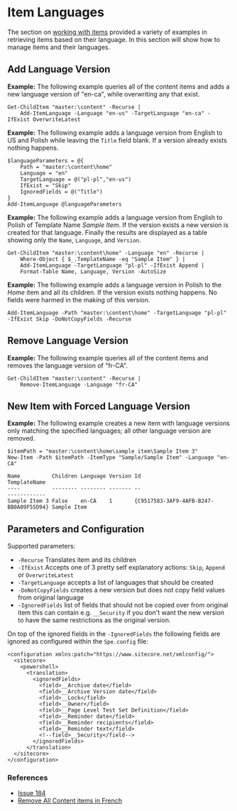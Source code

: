 # Item Languages

The section on [working with items](./) provided a variety of examples in retrieving items based on their language. In this section will show how to manage items and their languages.

## Add Language Version

**Example:** The following example queries all of the content items and adds a new language version of "en-ca", while overwriting any that exist.

```text
Get-ChildItem "master:\content" -Recurse | 
    Add-ItemLanguage -Language "en-us" -TargetLanguage "en-ca" -IfExist OverwriteLatest
```

**Example:** The following example adds a language version from English to US and Polish while leaving the `Title` field blank. If a version already exists nothing happens.

```text
$languageParameters = @{
    Path = "master:\content\home"
    Language = "en"
    TargetLanguage = @("pl-pl","en-us")
    IfExist = "Skip"
    IgnoredFields = @("Title")
}
Add-ItemLanguage @languageParameters
```

**Example:** The following example adds a language version from English to Polish of Template Name _Sample Item_. If the version exists a new version is created for that language. Finally the results are displayed as a table showing only the `Name`, `Language`, and `Version`.

```text
Get-ChildItem "master:\content\home" -Language "en" -Recurse |
    Where-Object { $_.TemplateName -eq "Sample Item" } |
    Add-ItemLanguage -TargetLanguage "pl-pl" -IfExist Append |
    Format-Table Name, Language, Version -AutoSize
```

**Example:** The following example adds a language version in Polish to the _Home_ item and all its children. If the version exists nothing happens. No fields were harmed in the making of this version.

```text
Add-ItemLanguage -Path "master:\content\home" -TargetLanguage "pl-pl" -IfExist Skip -DoNotCopyFields -Recurse
```

## Remove Language Version

**Example:** The following example queries all of the content items and removes the language version of "fr-CA".

```text
Get-ChildItem "master:\content" -Recurse | 
    Remove-ItemLanguage -Language "fr-CA"
```

## New Item with Forced Language Version

**Example:** The following example creates a new item with language versions only matching the specified languages; all other language version are removed.

```text
$itemPath = "master:\content\home\sample item\Sample Item 3"
New-Item -Path $itemPath -ItemType "Sample/Sample Item" -Language "en-CA"

Name          Children Language Version Id                                     TemplateName
----          -------- -------- ------- --                                     ------------
Sample Item 3 False    en-CA    1       {C9517583-3AF9-4AFB-B247-BB0A09F55D94} Sample Item
```

## Parameters and Configuration

Supported parameters:

* `-Recurse` Translates item and its children
* `-IfExist` Accepts one of 3 pretty self explanatory actions: `Skip`, `Append` or `OverwriteLatest`
* `-TargetLanguage` accepts a list of languages that should be created
* `-DoNotCopyFields` creates a new version but does not copy field values from original language
* `-IgnoredFields` list of fields that should not be copied over from original item this can contain e.g. `__Security` if you don't want the new version to have the same restrictions as the original version.

On top of the ignored fields in the `-IgnoredFields` the following fields are ignored as configured within the `Spe.config` file:

```markup
<configuration xmlns:patch="https://www.sitecore.net/xmlconfig/">
  <sitecore>
    <powershell>
      <translation>
        <ignoredFields>
          <field>__Archive date</field>
          <field>__Archive Version date</field>
          <field>__Lock</field>
          <field>__Owner</field>
          <field>__Page Level Test Set Definition</field>
          <field>__Reminder date</field>
          <field>__Reminder recipients</field>
          <field>__Reminder text</field>
          <!--field>__Security</field-->
        </ignoredFields>
      </translation>
  </sitecore>
</configuration>
```

### References

* [Issue 184](https://github.com/SitecorePowerShell/Console/issues/184)
* [Remove All Content items in French](https://stackoverflow.com/questions/29928540/powershell-script-to-remove-all-content-items-for-french-version-in-sitecore)

